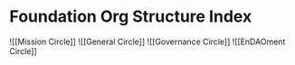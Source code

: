 # Foundation Org Structure Index

![[Mission Circle]]
![[General Circle]]
![[Governance Circle]]
![[EnDAOment Circle]]





